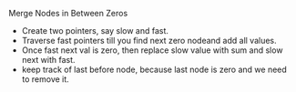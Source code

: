Merge Nodes in Between Zeros
​
* Create two pointers, say slow and fast.
* Traverse fast pointers till you find next zero nodeand add all values.
* Once fast next val is zero, then replace slow value with sum and slow next with fast.
* keep track of last before node, because last node is zero and we need to remove it.
​
